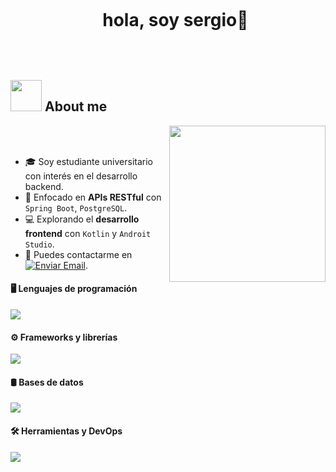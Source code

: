 <div id="user-content-toc">
  <ul align="center">
    <summary><h1 style="display: inline-block">hola, soy sergio👋</h1></summary>
  </ul>
</div>


<br>

## <picture><img src = "https://github.com/7oSkaaa/7oSkaaa/blob/main/Images/about_me.gif?raw=true" width = 50px></picture> About me

<picture> <img align="right" src="https://github.com/7oSkaaa/7oSkaaa/blob/main/Images/Right_Side.gif?raw=true" width = 250px></picture>

<br><br>


- 🎓 Soy estudiante universitario con interés en el desarrollo backend.
- 🚀 Enfocado en **APIs RESTful** con `Spring Boot`, `PostgreSQL`.
- 💻 Explorando el **desarrollo frontend** con `Kotlin` y `Androit Studio`.
- 📩 Puedes contactarme en [![Enviar Email](https://img.shields.io/static/v1?label=email&message=soalejandro@protonmail.com.com&color=EA4335&style=flat-square)](mailto:soalejandro@protonmail.com).

#### 🖥️ Lenguajes de programación
<p align="left">
  <img src="https://skillicons.dev/icons?i=java,kotlin,js" />
</p>

#### ⚙️ Frameworks y librerías
<p align="left">
  <img src="https://skillicons.dev/icons?i=spring,androidstudio" />
</p>

#### 🛢️ Bases de datos
<p align="left">
  <img src="https://skillicons.dev/icons?i=postgres,mysql,firebase" />
</p>

#### 🛠️ Herramientas y DevOps
<p align="left">
  <img src="https://skillicons.dev/icons?i=git,github,aws,docker,kubernetes,postman,webstorm,idea" />
</p>
